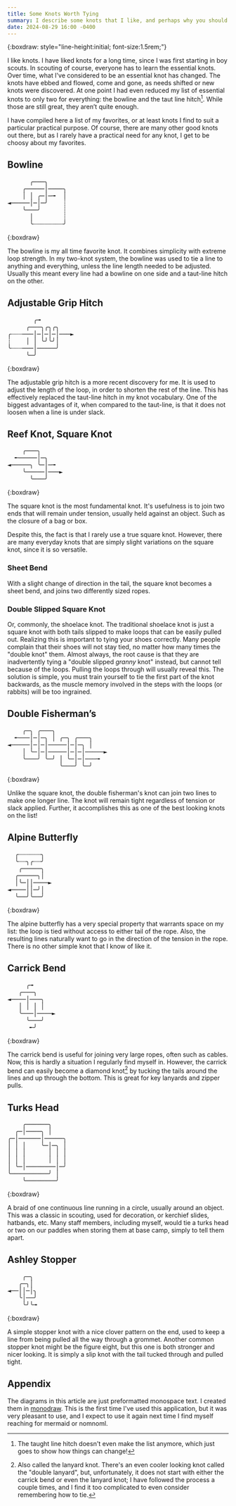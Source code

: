 ```yaml
---
title: Some Knots Worth Tying
summary: I describe some knots that I like, and perhaps why you should as well.
date: 2024-08-29 16:00 -0400
---
```


{:boxdraw: style="line-height:initial; font-size:1.5rem;"}

I like knots. I have liked knots for a long time, since I was first starting in boy scouts.
In scouting of course, everyone has to learn the essential knots.
Over time, what I've considered to be an essential knot has changed.
The knots have ebbed and flowed, come and gone, as needs shifted or new knots were discovered.
At one point I had even reduced my list of essential knots to only two for everything: the bowline and the taut line hitch[^1].
While those are still great, they aren’t quite enough.

I have compiled here a list of my favorites, or at least knots I find to suit a particular practical purpose.
Of course, there are many other good knots out there, but as I rarely have a practical need for any knot, I get to be choosy about my favorites.

## Bowline

<pre>
      ╭───╮
    ╭─────│────╮
    │ │ ╭─│─╼  │
◄─────│─│─╯    ┊
    ╰───╯      ┊
      │        ┊
      ╰┈┈┈┈┈┈┈┈╯
</pre>
{:boxdraw}

The bowline is my all time favorite knot. It combines simplicity with extreme loop strength.
In my two-knot system, the bowline was used to tie a line to anything and everything, unless the line length needed to be adjusted.
Usually this meant every line had a bowline on one side and a taut-line hitch on the other.

## Adjustable Grip Hitch

<pre>
       ╭╼
     ╭───╮╭╮╭╮
╭┈┈┈───│─│─│─│───►
┊    │ │ ╰╯╰╯│
╰┈┈┈───│─────╯
     ╰─╯
</pre>
{:boxdraw}

The adjustable grip hitch is a more recent discovery for me.
It is used to adjust the length of the loop, in order to shorten the rest of the line.
This has effectively replaced the taut-line hitch in my knot vocabulary.
One of the biggest advantages of it, when compared to the taut-line, is that it does not loosen when a line is under slack.

## Reef Knot, Square Knot

<pre>
    ╭───╮
  ╾─────│─╮
◄─────╮ ╰─│─╼
    ╰─────│───►
      ╰───╯
</pre>
{:boxdraw}

The square knot is the most fundamental knot.
It's usefulness is to join two ends that will remain under tension, usually held against an object. Such as the closure of a bag or box.

Despite this, the fact is that I rarely use a true square knot.
However, there are many everyday knots that are simply slight variations on the square knot, since it is so versatile.

### Sheet Bend

With a slight change of direction in the tail, the square knot becomes a sheet bend, and joins two differently sized ropes.

### Double Slipped Square Knot

Or, commonly, the shoelace knot.
The traditional shoelace knot is just a square knot with both tails slipped to make loops that can be easily pulled out.
Realizing this is important to tying your shoes correctly.
Many people complain that their shoes will not stay tied, no matter how many times the "double knot" them.
Almost always, the root cause is that they are inadvertently tying a "double slipped *granny* knot" instead, but cannot tell because of the loops.
Pulling the loops through will usually reveal this. The solution is simple, you must train yourself to tie the first part of the knot backwards, as the muscle memory involved in the steps with the loops (or rabbits) will be too ingrained.

## Double Fisherman’s

<pre>
    ╭─╮ ╭───╮
  ╾───│─│─╮ │ ╭─╮ ╭───╮
◄─────│─│─│─────│─│─╮ │
    │ ╰─│─│─────│─│─│─────►
    ╰───╯ ╰─╯ │ ╰─│─│───╼
              ╰───╯ ╰─╯
</pre>
{:boxdraw}

Unlike the square knot, the double fisherman's knot can join two lines to make one longer line.
The knot will remain tight regardless of tension or slack applied. Further, it accomplishes this as one of the best looking knots on the list!

## Alpine Butterfly

<pre>
  ╭┈┈┈┈┈┈╮
  ╰┈┈╮╭┈┈╯
   ╭─────╮
  ╭─────╮│
  │╰─││────►
◄────││─╯│
  ╰──╯╰──╯
</pre>
{:boxdraw}

The alpine butterfly has a very special property that warrants space on my list: the loop is tied without access to either tail of the rope.
Also, the resulting lines naturally want to go in the direction of the tension in the rope. There is no other simple knot that I know of like it.


## Carrick Bend

<pre>
     ╭╼
   ╭───╮
◄────│───╮
   │ │ │ │
   ╰───│────►
     ╰───╯
      ╾╯
</pre>
{:boxdraw}

The carrick bend is useful for joining very large ropes, often such as cables.
Now, this is hardly a situation I regularly find myself in.
However, the carrick bend can easily become a diamond knot[^2] by tucking the tails around the lines and up through the bottom.
This is great for key lanyards and zipper pulls.

## Turks Head

<pre>
    ╭──────╮
  ╭─│────╮ │
╭─│──────│─────╮
│ │ │    ╰─│─╮ │
│ │ │      │ │ │
│ │ │      │ │ │
│ ╰─│────────│─╯
╰──────────╯ │
    ╰────────╯
</pre>
{:boxdraw}

A braid of one continuous line running in a circle, usually around an object.
This was a classic in scouting, used for decoration, or kerchief slides, hatbands, etc.
Many staff members, including myself, would tie a turks head or two on our paddles when storing them at base camp, simply to tell them apart.

## Ashley Stopper

<pre>
    ╭─╮
   ╭─╮│
◄──││─│╮
   ╰│──╯
    ╰╯╰╼
</pre>
{:boxdraw}

A simple stopper knot with a nice clover pattern on the end, used to keep a line from being pulled all the way through a grommet.
Another common stopper knot might be the figure eight, but this one is both stronger and nicer looking.
It is simply a slip knot with the tail tucked through and pulled tight.

## Appendix

The diagrams in this article are just preformatted monospace text. I created them in [monodraw](https://monodraw.helftone.com).
This is the first time I've used this application, but it was very pleasant to use, and I expect to use it again next time I find myself reaching for mermaid or nomnoml.

[^1]: The taught line hitch doesn't even make the list anymore, which just goes to show how things can change!
[^2]: Also called the lanyard knot. There's an even cooler looking knot called the "double lanyard", but, unfortunately, it does not start with either the carrick bend or even the lanyard knot; I have followed the process a couple times, and I find it too complicated to even consider remembering how to tie.
